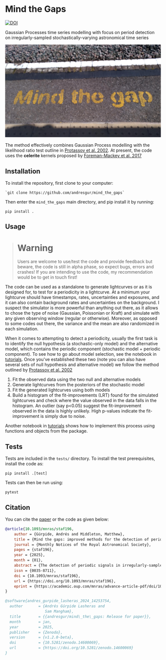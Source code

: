 # Mind the Gaps

[![DOI](https://zenodo.org/badge/727285474.svg)](https://doi.org/10.5281/zenodo.14600069)

Gaussian Processes time series modelling with focus on period detection on irregularly-sampled stochastically-varying astronomical time series

![Mind The Gaps](docs/mind_the_gaps.jpg)

The method effectively combines Gaussian Process modelling with the likelihood ratio test outline in [Protassov et al. 2002](https://ui.adsabs.harvard.edu/abs/2002ApJ...571..545P/abstract). At present, the code uses the **celerite** kernels proposed by [Foreman-Mackey et al. 2017](https://iopscience.iop.org/article/10.3847/1538-3881/aa9332)


## Installation
To install the repository, first clone to your computer:
```shell
`git clone https://github.com/andresgur/mind_the_gaps`
```

Then enter the `mind_the_gaps` main directory, and pip install it by running:
```
pip install .
```

## Usage

> # Warning
> Users are welcome to use/test the code and provide feedback but beware, the code is still in alpha phase, so expect bugs, errors and crashes! If you are intending to use the code, my recommendation would be to get in touch first!


The code can be used as a standalone to generate lightcurves or as it is designed for, to test for a periodicity in a lightcurve. At a minimum your lightcurve should have timestamps, rates, uncertainties and exposures, and it can also contain background rates and uncertainties on the background. I suspect the simulator is more powerful than anything out there, as it allows to chose the type of noise (Gaussian, Poissonian or Kraft) and simulate with any given observing window (regular or otherwise). Moreover, as opposed to some codes out there, the variance and the mean are also randomized in each simulation.

When it comes to attempting to detect a periodicity, 
usually the first task is to identify the null hypothesis (a stochastic-only model) and the alternative model, 
which contains the periodic component (stochastic model + periodic component). 
To see how to go about model selection, see the notebook in [tutorials](docs/notebooks/). 
Once you've established these two (note you can also have several sets of null hypothesis and alternative model) we follow the method outlined by [Protassov et al. 2002](https://ui.adsabs.harvard.edu/abs/2002ApJ...571..545P/abstract)

1. Fit the observed data using the two null and alternative models
2. Generate lightcurves from the posteriors of the stochastic model
3. Fit the generated lightcurves using both models
4. Build a histogram of the fit-improvements (LRT) found for the simulated lightcurves and check where the value observed in the data falls in the histogram. An outlier (say p<0.05) suggest the fit-improvement observed in the data is highly unlikely. High p-values indicate the fit-improvement is simply due to noise.

Another notebook in [tutorials](docs/notebooks/) shows how to implement this process using functions and objects from the package.


## Tests
Tests are included in the `tests/` directory. 
To install the test prerequisites, install the code as:
```shell
pip install .[test]
```
Tests can then be run using:
```shell
pytest
```

## Citation

You can cite the [paper](https://academic.oup.com/mnras/advance-article/doi/10.1093/mnras/staf196/7994434) or the code as given below:

```bibtex
@article{10.1093/mnras/staf196,
    author = {Gúrpide, Andrés and Middleton, Matthew},
    title = {Mind the gaps: improved methods for the detection of periodicities in unevenly-sampled data},
    journal = {Monthly Notices of the Royal Astronomical Society},
    pages = {staf196},
    year = {2025},
    month = {01},
    abstract = {The detection of periodic signals in irregularly-sampled time series is a problem commonly encountered in astronomy. Traditional tools used for periodic searches, such as the periodogram, have poorly defined statistical properties under irregular sampling, which complicate inferring the underlying aperiodic variability used for hypothesis testing. The problem is exacerbated in the presence of stochastic variability, which can be easily mistaken by genuine periodic behaviour, particularly in the case of poorly sampled lightcurves. Here we present a method based on Gaussian Processes (GPs) modelling for period searches and characterization, specifically developed to overcome these problems. We argue that in cases of irregularly-sampled time series, GPs offer an appealing alternative to traditional periodograms, because the known distribution of the data (correlated Gaussian) allows a well-defined likelihood to be constructed. We exploit this property and draw from existing statistical methods to perform traditional likelihood ratio tests for an additional, (quasi-)periodic component, using the aperiodic variability inferred from the data as the null hypothesis. Inferring the noise from the data allows the method to be fully generalizable, with the only condition that the data can be described as a Gaussian process. We demonstrate the method by applying it to a variety of objects showing varying levels of noise and data quality. Limitations of the method are discussed and a package implementing the proposed methodology is made publicly available.},
    issn = {0035-8711},
    doi = {10.1093/mnras/staf196},
    url = {https://doi.org/10.1093/mnras/staf196},
    eprint = {https://academic.oup.com/mnras/advance-article-pdf/doi/10.1093/mnras/staf196/61722589/staf196.pdf},
}
```

```bibtex
@software{andres_gurpide_lasheras_2024_14253754,
  author       = {Andrés Gúrpide Lasheras and
                  Sam Mangham},
  title        = {{andresgur/mind\_the\_gaps: Release for paper}},
  month        = jan,
  year         = 2025,
  publisher    = {Zenodo},
  version      = {v1.2.0-beta},
  doi          = {10.5281/zenodo.14600069},
  url          = {https://doi.org/10.5281/zenodo.14600069}
}
```
